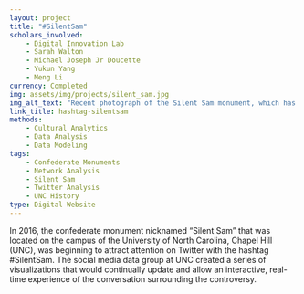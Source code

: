 ```yaml
---
layout: project
title: "#SilentSam"
scholars_involved: 
    - Digital Innovation Lab
    - Sarah Walton
    - Michael Joseph Jr Doucette
    - Yukun Yang
    - Meng Li
currency: Completed
img: assets/img/projects/silent_sam.jpg
img_alt_text: "Recent photograph of the Silent Sam monument, which has been removed from the North Carolina – Chapel Hill grounds."
link_title: hashtag-silentsam
methods:
    - Cultural Analytics
    - Data Analysis
    - Data Modeling
tags:
    - Confederate Monuments
    - Network Analysis
    - Silent Sam
    - Twitter Analysis
    - UNC History
type: Digital Website
---
```

In 2016, the confederate monument nicknamed “Silent Sam” that was located on the campus of the University of North Carolina, Chapel Hill (UNC), was beginning to attract attention on Twitter with the hashtag #SilentSam. The social media data group at UNC created a series of visualizations that would continually update and allow an interactive, real-time experience of the conversation surrounding the controversy.
